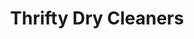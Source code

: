 ---
title: "Thrifty Dry Cleaners"
url: /erie/thrifty-dry-cleaners-west-12th-street/
shop: laundry
---